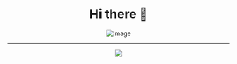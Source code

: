 <h1 align="center">Hi there 👋</h1>

<div align="center">
    
![image](https://media.tenor.com/images/334cf1e2aa89a90a274f5a4040d1a6ec/tenor.gif)

</div>

<hr>

<div align="center">
    <a href="https://www.facebook.com/ahmed.m.atef.1610/"><img src="https://img.shields.io/badge/ahmed%20m.atef-blue?style=flat&logo=facebook&logoColor=white&logoWidth=20"/></a>
</div>


<!-- 👉[my facebook](https://www.facebook.com/ahmed2.atef) -->

<!--
**ahmedatef1610/ahmedatef1610** is a ✨ _special_ ✨ repository because its `README.md` (this file) appears on your GitHub profile.

Here are some ideas to get you started:

- 🔭 I’m currently working on ...
- 🌱 I’m currently learning ...
- 👯 I’m looking to collaborate on ...
- 🤔 I’m looking for help with ...
- 💬 Ask me about ...
- 📫 How to reach me: ...
- 😄 Pronouns: ...
- ⚡ Fun fact: ...
-->
